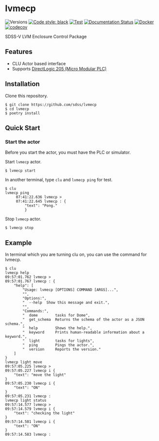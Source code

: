 # lvmecp

![Versions](https://img.shields.io/badge/python->3.7-blue)
[![Code style: black](https://img.shields.io/badge/code%20style-black-000000.svg)](https://github.com/psf/black)
[![Test](https://github.com/sdss/lvmecp/actions/workflows/Test.yml/badge.svg?branch=develop)](https://github.com/sdss/lvmecp/actions/workflows/Test.yml)
[![Documentation Status](https://readthedocs.org/projects/lvmecp/badge/?version=latest)](https://lvmecp.readthedocs.io/en/latest/?badge=latest)
[![Docker](https://github.com/sdss/lvmecp/actions/workflows/Docker.yml/badge.svg)](https://github.com/sdss/lvmecp/actions/workflows/Docker.yml)
[![codecov](https://codecov.io/gh/sdss/lvmecp/branch/develop/graphs/badge.svg)](https://codecov.io/gh/sdss/lvmecp)

SDSS-V LVM Enclosure Control Package

## Features

- CLU Actor based interface
- Supports [DirectLogic 205 (Micro Modular PLC)](https://www.automationdirect.com/adc/overview/catalog/programmable_controllers/directlogic_series_plcs_(micro_to_small,_brick_-a-_modular)/directlogic_205_(micro_modular_plc))

## Installation

Clone this repository.
```
$ git clone https://github.com/sdss/lvmecp
$ cd lvmecp
$ poetry install
```

## Quick Start

### Start the actor

Before you start the actor, you must have the PLC or simulator.

Start `lvmecp` actor.
```
$ lvmecp start
```

In another terminal, type `clu` and `lvmecp ping` for test.
```
$ clu
lvmecp ping
     07:41:22.636 lvmecp > 
     07:41:22.645 lvmecp : {
         "text": "Pong."
         }
```

Stop `lvmecp` actor.
```
$ lvmecp stop
```

## Example

In terminal which you are turning clu on, you can use the command for lvmecp.

```
$ clu
lvmecp help
09:57:01.762 lvmecp > 
09:57:01.767 lvmecp : {
    "help": [
        "Usage: lvmecp [OPTIONS] COMMAND [ARGS]...",
        "",
        "Options:",
        "  --help  Show this message and exit.",
        "",
        "Commands:",
        "  dome        tasks for Dome",
        "  get_schema  Returns the schema of the actor as a JSON schema.",
        "  help        Shows the help.",
        "  keyword     Prints human-readable information about a keyword.",
        "  light       tasks for lights",
        "  ping        Pings the actor.",
        "  version     Reports the version."
    ]
}
lvmecp light move
09:57:05.225 lvmecp > 
09:57:05.227 lvmecp i {
    "text": "move the light"
}
09:57:05.230 lvmecp i {
    "text": "ON"
}
09:57:05.231 lvmecp : 
lvmecp light status
09:57:14.577 lvmecp > 
09:57:14.579 lvmecp i {
    "text": "checking the light"
}
09:57:14.581 lvmecp i {
    "text": "ON"
}
09:57:14.583 lvmecp : 
```